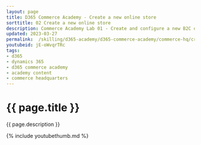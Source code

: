 ```yaml
---
layout: page
title: D365 Commerce Academy - Create a new online store
sorttitle: 02 Create a new online store
description: Commerce Academy Lab 01 - Create and configure a new B2C online store in D365 Commerce Headquarters.
updated: 2023-03-27
permalink:  /skilling/d365-academy/d365-commerce-academy/commerce-hq/createanewonlinestore
youtubeid: jE-oWvqrTRc
tags: 
- d365
- dynamics 365
- d365 commerce academy
- academy content
- commerce headquarters
---
```


# {{ page.title }}

{{ page.description }}

{% include youtubethumb.md %}